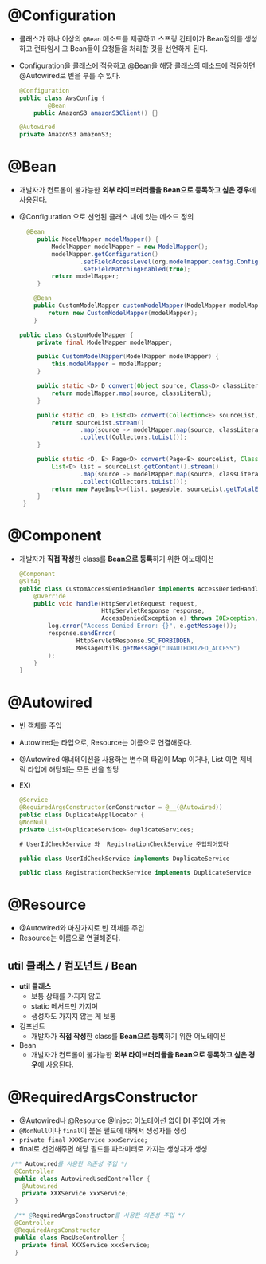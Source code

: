# @Configuration

*  클래스가 하나 이상의 `@Bean` 메소드를 제공하고 스프링 컨테이가 Bean정의를 생성하고 런타임시 그 Bean들이 요청들을 처리할 것을 선언하게 된다. 

* Configuration을 클래스에 적용하고 @Bean을 해당 클래스의 메소드에 적용하면 @Autowired로 빈을 부를 수 있다.

  ```java
  @Configuration
  public class AwsConfig {
          @Bean
      public AmazonS3 amazonS3Client() {}
  
  @Autowired
  private AmazonS3 amazonS3;
  ```

# @Bean  

* 개발자가 컨트롤이 불가능한 **외부 라이브러리들을 Bean으로 등록하고 싶은 경우**에 사용된다.

* @Configuration 으로 선언된 클래스 내에 있는 메소드 정의 

  ```java
    @Bean
       public ModelMapper modelMapper() {
           ModelMapper modelMapper = new ModelMapper();
           modelMapper.getConfiguration()
                   .setFieldAccessLevel(org.modelmapper.config.Configuration.AccessLevel.PRIVATE)
                   .setFieldMatchingEnabled(true);
           return modelMapper;
       }
  
      @Bean
      public CustomModelMapper customModelMapper(ModelMapper modelMapper) {
          return new CustomModelMapper(modelMapper);
      }
  ```

  ```java
  public class CustomModelMapper {
       private final ModelMapper modelMapper;
  
       public CustomModelMapper(ModelMapper modelMapper) {
           this.modelMapper = modelMapper;
       }
  
       public static <D> D convert(Object source, Class<D> classLiteral) {
           return modelMapper.map(source, classLiteral);
       }
  
       public static <D, E> List<D> convert(Collection<E> sourceList, Class<D> classLiteral) {
           return sourceList.stream()
                   .map(source -> modelMapper.map(source, classLiteral))
                   .collect(Collectors.toList());
       }
  
       public static <D, E> Page<D> convert(Page<E> sourceList, Class<D> classLiteral, Pageable pageable) {
           List<D> list = sourceList.getContent().stream()
                   .map(source -> modelMapper.map(source, classLiteral))
                   .collect(Collectors.toList());
           return new PageImpl<>(list, pageable, sourceList.getTotalElements());
       }
   }
  ```

  

# @Component

* 개발자가 **직접 작성**한 class를 **Bean으로 등록**하기 위한 어노테이션

  ```java
  @Component
  @Slf4j
  public class CustomAccessDeniedHandler implements AccessDeniedHandler {
      @Override
      public void handle(HttpServletRequest request,
                         HttpServletResponse response,
                         AccessDeniedException e) throws IOException, ServletException {
          log.error("Access Denied Error: {}", e.getMessage());
          response.sendError(
                  HttpServletResponse.SC_FORBIDDEN,
                  MessageUtils.getMessage("UNAUTHORIZED_ACCESS")
          );
      }
  }
  ```

  

# @Autowired

* 빈 객체를 주입

* Autowired는 타입으로, Resource는 이름으로 연결해준다.

*  @Autowired 애너테이션을 사용하는 변수의 타입이 Map 이거나, List 이면 제네릭 타입에 해당되는 모든 빈을 할당

  * EX)

    ```JAVA
    @Service
    @RequiredArgsConstructor(onConstructor = @__(@Autowired))
    public class DuplicateApplLocator {
    @NonNull
    private List<DuplicateService> duplicateServices;
    
    # UserIdCheckService 와  RegistrationCheckService 주입되어있다
    ```

    ```JAVA
    public class UserIdCheckService implements DuplicateService 
    
    public class RegistrationCheckService implements DuplicateService 
    
    ```

    

# @Resource

* @Autowired와 마찬가지로 빈 객체를 주입
* Resource는 이름으로 연결해준다.



## util 클래스 / 컴포넌트 / Bean

- **util 클래스** 
  - 보통 상태를 가지지 않고 
  - static 메서드만 가지며 
  - 생성자도 가지지 않는 게 보통
- 컴포넌트 
  - 개발자가 **직접 작성**한 class를 **Bean으로 등록**하기 위한 어노테이션
- Bean
  - 개발자가 컨트롤이 불가능한 **외부 라이브러리들을 Bean으로 등록하고 싶은 경우**에 사용된다.



# @RequiredArgsConstructor

*  @Autowired나 @Resource @Inject 어노테이션 없이 DI 주입이 가능
*  `@NonNull`이나 `final`이 붙은 필드에 대해서 생성자를 생성
  *  `private final XXXService xxxService;` 
  *  final로 선언해주면 해당 필드를 파라미터로 가지는 생성자가 생성

```JAVA
 /** Autowired를 사용한 의존성 주입 */
  @Controller
  public class AutowiredUsedController {
    @Autowired
    private XXXService xxxService;
  }

  /** @RequiredArgsConstructor를 사용한 의존성 주입 */
  @Controller
  @RequiredArgsConstructor
  public class RacUseController {
    private final XXXService xxxService;
  }
```



